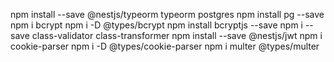 npm install --save @nestjs/typeorm typeorm postgres npm install pg --save npm i bcrypt npm i -D @types/bcrypt npm install bcryptjs --save npm i --save class-validator class-transformer npm install --save @nestjs/jwt npm i cookie-parser npm i -D @types/cookie-parser npm i multer @types/multer